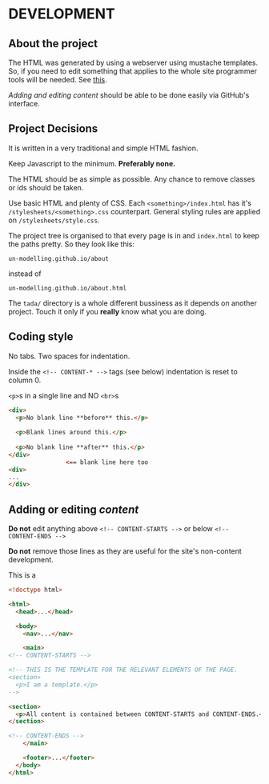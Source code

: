# DEVELOPMENT

## About the project

The HTML was generated by using a webserver using mustache templates. 
So, if you need to edit something that applies to the whole site
programmer tools will be needed.
See [this](https://github.com/un-modelling/un-modelling.github.io-development).

_Adding and editing content_ should be able to be done easily via 
GitHub's interface.


## Project Decisions

It is written in a very traditional and simple HTML fashion.

Keep Javascript to the minimum. **Preferably none.**

The HTML should be as simple as possible. Any chance to remove classes 
or ids should be taken.

Use basic HTML and plenty of CSS. Each `<something>/index.html` has it's 
`/stylesheets/<something>.css` counterpart. General styling rules are 
applied on `/stylesheets/style.css`.

The project tree is organised to that every page is in and `index.html` 
to keep the paths pretty. So they look like this:

    un-modelling.github.io/about

instead of

    un-modelling.github.io/about.html

The `tada/` directory is a whole different bussiness as it depends on 
another project. Touch it only if you **really** know what you are doing.


## Coding style

No tabs. Two spaces for indentation.

Inside the `<!-- CONTENT-* -->` tags (see below) indentation is reset to 
column 0.

`<p>`s in a single line and NO `<br>`s

```html
<div>
  <p>No blank line **before** this.</p>
  
  <p>Blank lines around this.</p>
  
  <p>No blank line **after** this.</p>
</div>
                <== blank line here too
<div>
...
</div>
```

## Adding or editing _content_

**Do not** edit anything above `<!-- CONTENT-STARTS -->` or below `<!-- CONTENT-ENDS -->`

**Do not** remove those lines as they are useful for the site's non-content development.

This is a

```html
<!doctype html>

<html>
  <head>...</head>

  <body>
    <nav>...</nav>

    <main>
<!-- CONTENT-STARTS -->

<!-- THIS IS THE TEMPLATE FOR THE RELEVANT ELEMENTS OF THE PAGE.
<section>
  <p>I am a template.</p>
-->

<section>
  <p>All content is contained between CONTENT-STARTS and CONTENT-ENDS.</p>
</section>

<!-- CONTENT-ENDS -->
    </main>

    <footer>...</footer>
  </body>
</html>
```
